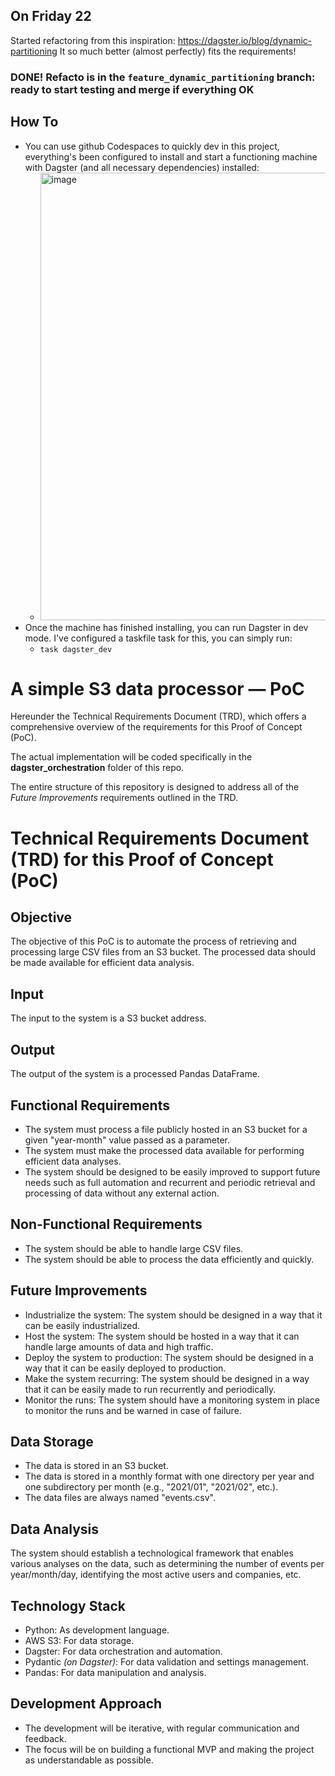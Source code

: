 ## On Friday 22
Started refactoring from this inspiration: https://dagster.io/blog/dynamic-partitioning
It so much better (almost perfectly) fits the requirements!

### DONE! Refacto is in the `feature_dynamic_partitioning` branch: ready to start testing and merge if everything OK

## How To
- You can use github Codespaces to quickly dev in this project, everything's been configured to install and start a functioning machine with Dagster (and all necessary dependencies) installed:
  - <img width="716" alt="image" src="https://github.com/toniovi/a-simple-s3-data-processor/assets/131332847/6a32acd4-a0de-4210-a5d0-3d82e45c042f">
- Once the machine has finished installing, you can run Dagster in dev mode.
I've configured a taskfile task for this, you can simply run:
  - `task dagster_dev`



# A simple S3 data processor — PoC

Hereunder the Technical Requirements Document (TRD), which offers a comprehensive overview of the requirements for this Proof of Concept (PoC).

The actual implementation will be coded specifically in the **dagster_orchestration** folder of this repo.

The entire structure of this repository is designed to address all of the _Future Improvements_ requirements outlined in the TRD.

# Technical Requirements Document (TRD) for this Proof of Concept (PoC)

## Objective
The objective of this PoC is to automate the process of retrieving and processing large CSV files from an S3 bucket. The processed data should be made available for efficient data analysis.

## Input
The input to the system is a S3 bucket address.

## Output
The output of the system is a processed Pandas DataFrame.

## Functional Requirements
- The system must process a file publicly hosted in an S3 bucket for a given "year-month" value passed as a parameter.
- The system must make the processed data available for performing efficient data analyses.
- The system should be designed to be easily improved to support future needs such as full automation and recurrent and periodic retrieval and processing of data without any external action.

## Non-Functional Requirements
- The system should be able to handle large CSV files.
- The system should be able to process the data efficiently and quickly.

## Future Improvements
- Industrialize the system: The system should be designed in a way that it can be easily industrialized.
- Host the system: The system should be hosted in a way that it can handle large amounts of data and high traffic.
- Deploy the system to production: The system should be designed in a way that it can be easily deployed to production.
- Make the system recurring: The system should be designed in a way that it can be easily made to run recurrently and periodically.
- Monitor the runs: The system should have a monitoring system in place to monitor the runs and be warned in case of failure.

## Data Storage
- The data is stored in an S3 bucket.
- The data is stored in a monthly format with one directory per year and one subdirectory per month (e.g., "2021/01", "2021/02", etc.).
- The data files are always named "events.csv".

## Data Analysis
The system should establish a technological framework that enables various analyses on the data, such as determining the number of events per year/month/day, identifying the most active users and companies, etc.

## Technology Stack
- Python: As development language.
- AWS S3: For data storage.
- Dagster: For data orchestration and automation.
- Pydantic _(on Dagster)_: For data validation and settings management.
- Pandas: For data manipulation and analysis.

## Development Approach
- The development will be iterative, with regular communication and feedback.
- The focus will be on building a functional MVP and making the project as understandable as possible.


